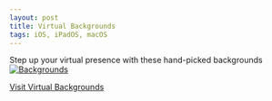 ```yaml
---
layout: post
title: Virtual Backgrounds
tags: iOS, iPadOS, macOS
---
```

Step up your virtual presence with these hand-picked backgrounds  <br>
[![Backgrounds](..assets/vb-icon.png "Go To Virtual Backgrounds")](https://sonasapps.github.io/virtualbackgrounds/)  

[Visit Virtual Backgrounds](https://sonasapps.github.io/virtualbackgrounds/)

